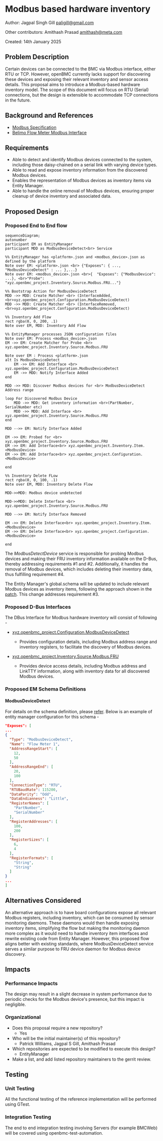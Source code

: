 # Modbus based hardware inventory

Author: Jagpal Singh Gill <paligill@gmail.com>

Other contributors: Amithash Prasad <amithash@meta.com>

Created: 14th January 2025

## Problem Description

Certain devices can be connected to the BMC via Modbus interface, either RTU or
TCP. However, openBMC currently lacks support for discovering these devices and
exposing their relevant inventory and sensor access details. This proposal aims
to introduce a Modbus-based hardware inventory model. The scope of this document
will focus on RTU (Serial) connections, but the design is extensible to
accommodate TCP connections in the future.

## Background and References

- [Modbus Specification](https://www.modbus.org/docs/Modbus_Application_Protocol_V1_1b3.pdf)
- [Belimo Flow Meter Modbus Interface](https://www.belimo.com/mam/general-documents/system_integration/Modbus/belimo_Modbus-Register_22PF_V4_2_en-gb.pdf)

## Requirements

- Able to detect and identify Modbus devices connected to the system, including
  those daisy-chained on a serial link with varying device types.
- Able to read and expose inventory information from the discovered Modbus
  devices.
- Enables the representation of Modbus devices as inventory items via Entity
  Manager.
- Able to handle the online removal of Modbus devices, ensuring proper cleanup
  of device inventory and associated data.

## Proposed Design

### Proposed End to End flow

```mermaid
sequenceDiagram;
autonumber
participant EM as EntityManager
participant MDD as ModbusDeviceDetect<br> Service

%% EntityManager has <platform>.json and <modbus_device>.json as defined by the platform
Note over EM: <platform>.json <br> {"Exposes": { ..., "ModbusDeviceDetect" : ... },...}
Note over EM: <modbus_device>.json <br>{  "Exposes": {"ModbusDevice": ...}, <br>"Probe": "xyz.openbmc_project.Inventory.Source.Modbus.FRU..."}

%% Bootstrap Action for ModbusDeviceDetect
MDD ->> MDD: Create Matcher <br> (InterfaceAdded, <br>xyz.openbmc_project.Configuration.ModbusDeviceDetect)
MDD ->> MDD: Create Matcher <br> (InterfaceRemoved, <br>xyz.openbmc_project.Configuration.ModbusDeviceDetect)

%% Inventory Add Flow
rect rgba(0, 0, 200, .1)
Note over EM, MDD: Inventory Add Flow

%% EntityManager processes JSON configuration files
Note over EM: Process <modbus_device>.json
EM ->> EM: Create Matcher for Probe <br> xyz.openbmc_project.Inventory.Source.Modbus.FRU

Note over EM : Process <platform>.json
alt Is ModbusDeviceDetect
    EM ->> EM: Add Interface <br> xyz.openbmc_project.Configuration.ModbusDeviceDetect
    EM ->> MDD: Notify Interface Added
end

MDD ->> MDD: Discover Modbus devices for <br> ModbusDeviceDetect Address range

loop For Discovered Modbus Device
    MDD ->> MDD: Get inventory information <br>(PartNumber, SerialNumber etc)
    MDD ->> MDD: Add Interface <br> xyz.openbmc_project.Inventory.Source.Modbus.FRU
end

MDD -->> EM: Notify Interface Added

EM ->> EM: Probed for <br> xyz.openbmc_project.Inventory.Source.Modbus.FRU
EM ->> EM: Add Interface<br> xyz.openbmc_project.Inventory.Item.<ModbusDevice>
EM ->> EM: Add Interface<br> xyz.openbmc_project.Configuration.<ModbusDevice>

end

%% Inventory Delete FLow
rect rgba(0, 0, 100, .1)
Note over EM, MDD: Inventory Delete Flow

MDD->>MDD: Modbus device undetected

MDD->>MDD: Delete Interface <br> xyz.openbmc_project.Inventory.Source.Modbus.FRU

MDD -->> EM: Notify Interface Removed

EM ->> EM: Delete Interface<br> xyz.openbmc_project.Inventory.Item.<ModbusDevice>
EM ->> EM: Delete Interface<br> xyz.openbmc_project.Configuration.<ModbusDevice>

end
```

The _ModbusDetectDevice_ service is responsible for probing Modbus devices and
making their FRU inventory information available on the D-Bus, thereby
addressing requirements #1 and #2. Additionally, it handles the removal of
Modbus devices, which includes deleting their inventory data, thus fulfilling
requirement #4.

The Entity Manager's global.schema will be updated to include relevant Modbus
devices as inventory items, following the approach shown in the
[patch](https://gerrit.openbmc.org/c/openbmc/entity-manager/+/77350). This
change addresses requirement #3.

### Proposed D-Bus Interfaces

The DBus Interface for Modbus hardware inventory will consist of following -

- [xyz.openbmc_project.Configuration.ModbusDeviceDetect](https://gerrit.openbmc.org/c/openbmc/phosphor-dbus-interfaces/+/77293)

  - Provides configuration details, including Modbus address range and inventory
    registers, to facilitate the discovery of Modbus devices.

- [xyz.openbmc_project.Inventory.Source.Modbus.FRU](https://gerrit.openbmc.org/c/openbmc/phosphor-dbus-interfaces/+/77294)
  - Provides device access details, including Modbus address and LinkTTY
    information, along with inventory data for all discovered Modbus devices.

### Proposed EM Schema Definitions

#### ModbusDeviceDetect

For details on the schema definition, please
[refer](https://gerrit.openbmc.org/c/openbmc/entity-manager/+/77223). Below is
an example of entity manager configuration for this schema -

```json
"Exposes": [
...
{
  "Type": "ModbusDeviceDetect",
  "Name": "Flow Meter 1",
  "AddressRangeStart": [
    12,
    50
  ],
  "AddressRangeEnd": [
    20,
    100
  ],
  "ConnectionType": "RTU",
  "RTUBaudRate": 115200,
  "DataParity": "Odd",
  "DataEndianness": "Little",
  "RegisterNames": [
    "PartNumber",
    "SerialNumber"
  ],
  "RegisterAddresses": [
    100,
    200
  ],
  "RegisterSizes": [
    6,
    4
  ],
  "RegisterFormats": [
    "String",
    "String"
  ]
}
...
]
```

## Alternatives Considered

An alternative approach is to have board configurations expose all relevant
Modbus registers, including inventory, which can be consumed by sensor
monitoring daemons. These daemons would then handle exposing inventory items,
simplifying the flow but making the monitoring daemon more complex as it would
need to handle inventory item interfaces and rewrite existing code from Entity
Manager. However, this proposed flow aligns better with existing standards,
where ModbusDeviceDetect service serves a similar purpose to FRU device daemon
for Modbus device discovery.

## Impacts

### Performance Impacts

The design may result in a slight decrease in system performance due to periodic
checks for the Modbus device's presence, but this impact is negligible.

### Organizational

- Does this proposal require a new repository?
  - Yes
- Who will be the initial maintainer(s) of this repository?
  - Patrick Williams, Jagpal S Gill, Amithash Prasad
- Which repositories are expected to be modified to execute this design?
  - EntityManager
- Make a list, and add listed repository maintainers to the gerrit review.

## Testing

### Unit Testing

All the functional testing of the reference implementation will be performed
using GTest.

### Integration Testing

The end to end integration testing involving Servers (for example BMCWeb) will
be covered using openbmc-test-automation.

